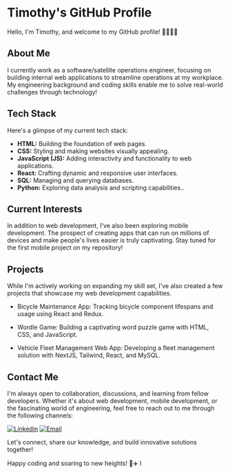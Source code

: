 # Timothy's GitHub Profile 

Hello, I'm Timothy, and welcome to my GitHub profile! 👋👨🏻‍💻

## About Me

I currently work as a software/satellite operations engineer, focusing on building internal web applications to streamline operations at my workplace. My engineering background and coding skills enable me to solve real-world challenges through technology!

## Tech Stack

Here's a glimpse of my current tech stack:

- **HTML:** Building the foundation of web pages.
- **CSS:** Styling and making websites visually appealing.
- **JavaScript (JS):** Adding interactivity and functionality to web applications.
- **React:** Crafting dynamic and responsive user interfaces.
- **SQL:** Managing and querying databases.
- **Python:** Exploring data analysis and scripting capabilities..

## Current Interests

In addition to web development, I've also been exploring mobile development. The prospect of creating apps that can run on millions of devices and make people's lives easier is truly captivating. Stay tuned for the first mobile project on my repository! 

## Projects

While I'm actively working on expanding my skill set, I've also created a few projects that showcase my web development capabilities.

* Bicycle Maintenance App: Tracking bicycle component lifespans and usage using React and Redux.

* Wordle Game: Building a captivating word puzzle game with HTML, CSS, and JavaScript.

* Vehicle Fleet Management Web App: Developing a fleet management solution with NextJS, Tailwind, React, and MySQL.

## Contact Me

I'm always open to collaboration, discussions, and learning from fellow developers. Whether it's about web development, mobile development, or the fascinating world of engineering, feel free to reach out to me through the following channels:

[![Linkedin](https://img.shields.io/badge/LinkedIn-0077B5?style=for-the-badge&logo=linkedin&logoColor=white)](https://www.linkedin.com/in/timothy-kwz/)
[![Email](https://img.shields.io/badge/Gmail-D14836?style=for-the-badge&logo=gmail&logoColor=white)](mailto:timothykwok95@gmail.com)

Let's connect, share our knowledge, and build innovative solutions together!

Happy coding and soaring to new heights! 🚀✈️
I 

<!--
**timmywimmy95/timmywimmy95** is a ✨ _special_ ✨ repository because its `README.md` (this file) appears on your GitHub profile.

Here are some ideas to get you started:

- 🔭 I’m currently working on ...
- 🌱 I’m currently learning ...
- 👯 I’m looking to collaborate on ...
- 🤔 I’m looking for help with ...
- 💬 Ask me about ...
- 📫 How to reach me: ...
- 😄 Pronouns: ...
- ⚡ Fun fact: ...
-->
